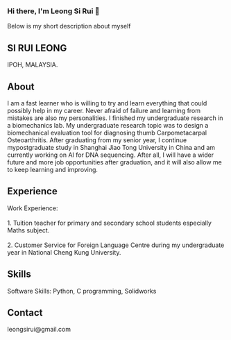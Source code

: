 
### Hi there, I'm Leong Si Rui 👋


Below is my short description about myself<!DOCTYPE html>
<html lang="en">
<head>
    <meta charset="UTF-8">
    <meta name="viewport" content="width=device-width, initial-scale=1.0">
    <meta http-equiv="X-UA-Compatible" content="ie=edge">
    <link rel="stylesheet" href="https://pro.fontawesome.com/releases/v5.10.0/css/all.css" integrity="sha384-AYmEC3Yw5cVb3ZcuHtOA93w35dYTsvhLPVnYs9eStHfGJvOvKxVfELGroGkvsg+p" crossorigin="anonymous"/>
    <link rel="stylesheet" href="style.css">
    <title>SI RUI LEONG</title>
</head>
<body>
    <div class="grid-2">
        <div class="section-1">
            <i class="fas fa-code fa-5x white"></i>
            <h2>SI RUI LEONG</h2>
            <p>IPOH, MALAYSIA.</p>
            <a href="#"><i class="fab fa-twitter"></i></a>
            <a href="#"><i class="fab fa-linkedin"></i></a>
            <a href="#"><i class="fab fa-github"></i></a>
        </div>
        <div class="section-2">
            <h2>About</h2>
            <p>I am a fast learner who is willing to try and learn everything that could possibly help in my career. Never afraid of failure and learning from mistakes are also my personalities. I finished my undergraduate research in a biomechanics lab. My undergraduate research topic was to design a biomechanical evaluation tool for diagnosing thumb Carpometacarpal Osteoarthritis. After graduating from my senior year, I continue mypostgraduate study in Shanghai Jiao Tong University in China and am currently working on AI for DNA sequencing. After all, I will have a wider future and more job opportunities after graduation, and it will also allow me to keep learning and improving.</p>
            <h2>Experience</h2>
            <p>Work Experience: <br/><br/>1. Tuition teacher for primary and secondary school students especially Maths subject. <br/><br/>2. Customer Service for Foreign Language Centre during my undergraduate year in National Cheng Kung University.</p>
            <h2>Skills</h2>
            <p>Software Skills: Python, C programming, Solidworks</p>
            <a href="#"><i class="fab fa-python"></i></a>
            <a href="#"><i class="fab fa-c"></i></a>
            <a href="#"><i class="fab fa-cube"></i></a>
            <h2>Contact</h2>
            <a href="#"><i class="fab fa-email"></i></a>
            <p>leongsirui@gmail.com</p>
        </div>
    </div>
</body>
</html>
